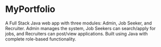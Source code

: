 # MyPortfolio
A Full Stack Java web app with three modules: Admin, Job Seeker, and Recruiter. Admin manages the system, Job Seekers can search/apply for jobs, and Recruiters can post/view applications. Built using Java with complete role-based functionality.
